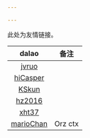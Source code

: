 ```yaml
---

---
```


此处为友情链接。

| dalao                                  | 备注      |
|:--------------------------------------:|:-------:|
| [jvruo](http://www.jvruo.com/)         |         |
| [hiCasper](http://blog.hicasper.com/)  |         |
| [KSkun](https://ksmeow.moe/)           |         |
| [hz2016](https://blog.hz2016.cn)       |         |
| [xht37](https://www.xht37.com/)        |         |
| [marioChan](https://www.marioctx.com/) | Orz ctx |


